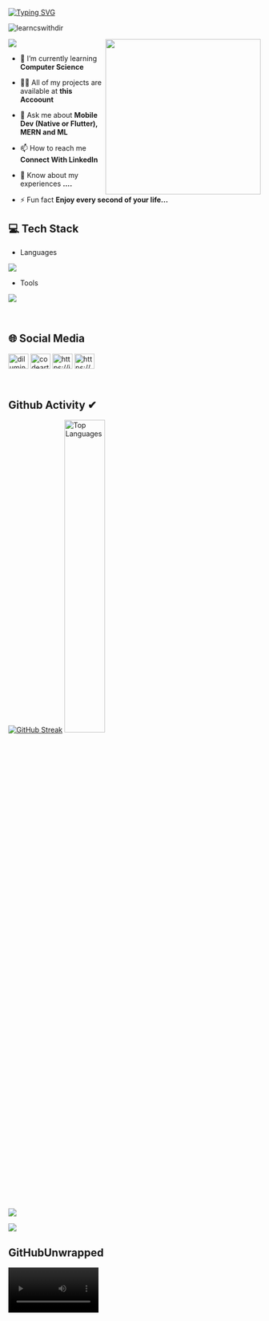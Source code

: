 

[![Typing SVG](https://readme-typing-svg.herokuapp.com?size=32&vCenter=true&width=760&lines=Hi+%F0%9F%91%8B%2C+I'm+Dilum+Induwara+Rathnayake;From+Hambantota,+Sri+Lanka.;(UG)+University+Of+Colombo+School+Of+Computing;Bye+%F0%9F%91%8B%2C)](https://git.io/typing-svg)

<p align="left"> <img src="https://komarev.com/ghpvc/?username=learncswithdir&label=Profile%20views&color=0e75b6&style=flat" alt="learncswithdir" /> </p>
<img src="https://i.gifer.com/Q0xn.gif" />
<img width="310px" align="right" src="https://cdn.dribbble.com/users/1162077/screenshots/3848914/programmer.gif"/>

- 🌱 I’m currently learning **Computer Science**

- 👨‍💻 All of my projects are available at **this Accoount**

- 💬 Ask me about **Mobile Dev (Native or Flutter), MERN and ML**

- 📫 How to reach me **Connect With LinkedIn**

- 📄 Know about my experiences **....**

- ⚡ Fun fact **Enjoy every second of your life...**

## 💻 Tech Stack
- Languages
<p align="left">
  <a href="https://skillicons.dev">
    <img src="https://skillicons.dev/icons?i=c,cpp,cs,bootstrap,php,express,scala,html,js,css,tailwind,laravel,ts,java,jquery,mongodb,mysql,sqlite,nodejs,react,dart,flutter,py,spring,maven,flask,firebase,aws,gcp,go,tensorflow" />
  </a>
</p>

- Tools
<p align="left">
  <a href="https://skillicons.dev">
    <img src="https://skillicons.dev/icons?i=git,powershell,arduino,autocad,figma,linux,idea,ps,au,pr,vscode,androidstudio,eclipse,postman,selenium,docker,discord,qt,r,visualstudio,wordpress" />
  </a>
</p>
<br/>

## 🌐 Social Media
<p align="left">
<a href="https://www.linkedin.com/in/dilum-induwara-rathnayake-3933b3284" target="blank"><img align="center" src="https://raw.githubusercontent.com/rahuldkjain/github-profile-readme-generator/master/src/images/icons/Social/linked-in-alt.svg" alt="diluminduwara" height="30" width="40" /></a>
<a href="https://www.youtube.com/@CodeArtLK" target="blank"><img align="center" src="https://raw.githubusercontent.com/rahuldkjain/github-profile-readme-generator/master/src/images/icons/Social/youtube.svg" alt="codeart" height="30" width="40" /></a>
<a href="https://instagram.com/https://instagram.com/_dilum_induwara_?igshid=ymmymta2m2y=" target="blank"><img align="center" src="https://raw.githubusercontent.com/rahuldkjain/github-profile-readme-generator/master/src/images/icons/Social/instagram.svg" alt="https://instagram.com/_dilum_induwara_?igshid=ymmymta2m2y=" height="30" width="40" /></a> 
<a href="https://fb.com/https://www.facebook.com/diluminduwara.rathnayake" target="blank"><img align="center" src="https://raw.githubusercontent.com/rahuldkjain/github-profile-readme-generator/master/src/images/icons/Social/facebook.svg" alt="https://www.facebook.com/diluminduwara.rathnayake" height="30" width="40" /></a>
  
</p>
<br/>

## Github Activity ✔

<p align="left">
<a href="https://git.io/streak-stats"><img src="https://github-readme-streak-stats.herokuapp.com?user=Dilum-IR&theme=soft-green&hide_border=true" alt="GitHub Streak" /></a>
  
<img width="40%" src="https://github-readme-stats.vercel.app/api/top-langs/?username=Dilum-IR&theme=bear&hide_border=true&include_all_commits=true&count_private=true&layout=compact&card_width=320" alt="Top Languages" />
</p>

![](https://github-profile-summary-cards.vercel.app/api/cards/profile-details?username=Dilum-IR&theme=monokai)

![](https://github-profile-summary-cards.vercel.app/api/cards/stats?username=Dilum-IR&theme=monokai)

## GitHubUnwrapped
<video src='https://github.com/Dilum-IR/Dilum-IR/assets/110888028/339fa7ec-de72-4ac5-9f97-664623f87e20' width=180/>

